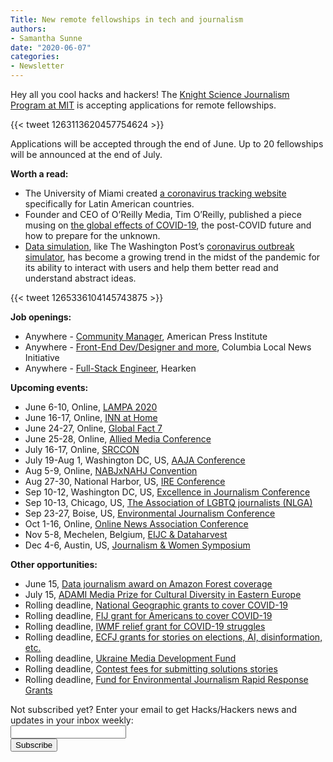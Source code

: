 ```yaml
---
Title: New remote fellowships in tech and journalism
authors: 
- Samantha Sunne
date: "2020-06-07"
categories:
- Newsletter
---
```


Hey all you cool hacks and hackers! The [Knight Science Journalism Program at MIT](https://www.ire.org/archives/jobs/job/knight-science-journalism-at-mit-2020-21-project-fellowship) is accepting applications for remote fellowships.

{{< tweet 1263113620457754624 >}}

Applications will be accepted through the end of June. Up to 20 fellowships will be announced at the end of July.

**Worth a read:**

* The University of Miami created [a coronavirus tracking website](http://observcovid.miami.edu/) specifically for Latin American countries.
* Founder and CEO of O’Reilly Media, Tim O’Reilly, published a piece musing on [the global effects of COVID-19](https://twitter.com/timoreilly/status/1265336104145743875), the post-COVID future and how to prepare for the unknown.
* [Data simulation](https://www.fastcompany.com/90508780/move-over-data-visualization-the-era-of-data-simulation-is-here), like The Washington Post’s [coronavirus outbreak simulator](https://www.washingtonpost.com/graphics/2020/world/corona-simulator/), has become a growing trend in the midst of the pandemic for its ability to interact with users and help them better read and understand abstract ideas.

{{< tweet 1265336104145743875 >}}

**Job openings:**

* Anywhere - [Community Manager](https://www.americanpressinstitute.org/employment/api-is-hiring-part-time-community-managers/), American Press Institute
* Anywhere - [Front-End Dev/Designer and more](https://brown.columbia.edu/columbia-local-news-initiative-is-hiring-for-three-new-roles/), Columbia Local News Initiative
* Anywhere - [Full-Stack Engineer](https://www.wearehearken.com/careers), Hearken

**Upcoming events:**

* June 6-10, Online, [LAMPA 2020](https://lampa2020.tilda.ws)
* June 16-17, Online, [INN at Home](https://www.eventbrite.com/e/inn-at-home-a-virtual-spin-on-inn-days-tickets-103107196400?aff=ebdssbeac)
* June 24-27, Online, [Global Fact 7](https://gfworkshops.org/)
* June 25-28, Online, [Allied Media Conference](https://amc.alliedmedia.org/)
* July 16-17, Online, [SRCCON](https://srccon.org/)
* July 19-Aug 1, Washington DC, US, [AAJA Conference](https://www.aaja20.org)
* Aug 5-9, Online, [NABJxNAHJ Convention](https://www.nabjnahjconvention.com/index.cfm)
* Aug 27-30, National Harbor, US, [IRE Conference](https://www.ire.org/events-and-training/event/4125)
* Sep 10-12, Washington DC, US, [Excellence in Journalism Conference](https://excellenceinjournalism.org/)
* Sep 10-13, Chicago, US, [The Association of LGBTQ journalists (NLGA)](https://www.nlgja.org/2020/speakers/)
* Sep 23-27, Boise, US, [Environmental Journalism Conference](https://conference.sej.org)
* Oct 1-16, Online, [Online News Association Conference](https://journalists.org/conference/)
* Nov 5-8, Mechelen, Belgium, [EIJC & Dataharvest](https://dataharvest.eu/)
* Dec 4-6, Austin, US, [Journalism & Women Symposium](https://jaws.org/conference/)

**Other opportunities:**

* June 15, [Data journalism award on Amazon Forest coverage](https://alleyesontheamazon.org/data-journalism-contest/)
* July 15, [ADAMI Media Prize for Cultural Diversity in Eastern Europe](https://www.adamimediaprize.eu/news/2020/4/7/adami-media-prize-competition-2020-is-open)
* Rolling deadline, [National Geographic grants to cover COVID-19](https://twitter.com/BradfordPearson/status/1243680491208925184?s=19)
* Rolling deadline, [FIJ grant for Americans to cover COVID-19](https://investigate.submittable.com/submit/163797/coronavirus-rolling-grant-for-u-s-freelancers)
* Rolling deadline, [IWMF relief grant for COVID-19 struggles](https://iwmf.submittable.com/submit/41e7f7ce-db40-4ff6-873f-e24450e27497/journalism-relief-fund-english)
* Rolling deadline, [ECFJ](https://www.eyebeam.org/eyebeam-center-for-the-future-of-journalism/)[ grants for stories on elections, AI, disinformation, etc.](https://www.eyebeam.org/eyebeam-center-for-the-future-of-journalism/)
* Rolling deadline, [Ukraine Media Development Fund](http://ijnet.org/en/opportunities/media-development-grants-available-ukraine)
* Rolling deadline, [Contest fees for submitting solutions stories](https://thewholestory.solutionsjournalism.org/submitting-your-solutions-story-to-a-journalism-award-contest-we-can-help-with-the-fees-12b3e3ab6b01?mc_cid=57b074cc10&mc_eid=f9f525b1fd)
* Rolling deadline, [Fund for Environmental Journalism Rapid Response Grants](https://www.sej.org/initiatives/fund-for-environmental-journalism)

<div id="mc_embed_signup"><form id="mc-embedded-subscribe-form" class="validate" action="//hackshackers.us1.list-manage.com/subscribe/post?u=c56f2e53d5ed6ef87f8aaa75c&amp;id=fb2bc6f10b" method="post" name="mc-embedded-subscribe-form" novalidate="" target="_blank">

<div id="mc_embed_signup_scroll">

<div class="mc-field-group"><label for="mce-EMAIL">Not subscribed yet? Enter your email to get Hacks/Hackers news and updates in your inbox weekly:  </label></div>

<div class="mc-field-group"><input id="mce-EMAIL" class="required email" name="EMAIL" type="email" value="" /></div>

<!-- real people should not fill this in and expect good things - do not remove this or risk form bot signups-->

<div style="position: absolute; left: -5000px;"><input tabindex="-1" name="b_c56f2e53d5ed6ef87f8aaa75c_fb2bc6f10b" type="text" value="" /></div>

<div class="clear"><input id="mc-embedded-subscribe" class="button" name="subscribe" type="submit" value="Subscribe" /></div>

</div>

</form></div>

<!--End mc_embed_signup-->

<meta name="twitter:card" content="summary">

<meta name="twitter:image:src" content="https://hackshackers.com/content-images/about/hackshackers_logomark.png">
